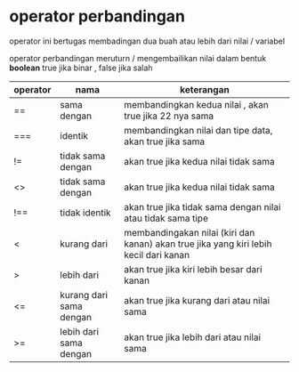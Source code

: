 # operator perbandingan

operator ini bertugas membadingan dua buah atau lebih dari nilai / variabel


operator perbandingan meruturn / mengembailikan nilai dalam bentuk **boolean**
true jika binar , false jika salah

|operator|nama|keterangan|
|--------|----|-----------|
|==| sama dengan| membandingkan kedua nilai , akan true jika 22 nya sama
|===| identik | membandingkan nilai dan tipe data, akan true jika sama
|!=| tidak sama dengan| akan true jika kedua nilai tidak sama
|<>| tidak sama dengan| akan true jika kedua nilai tidak sama
|!==| tidak identik| akan true jika tidak sama dengan nilai atau tidak sama tipe
|<|kurang dari| membandingakan nilai (kiri dan kanan) akan true jika yang kiri lebih kecil dari kanan
|>|lebih dari| akan true jika kiri lebih besar dari kanan
|<=|kurang dari sama dengan| akan true jika kurang dari atau nilai sama
|>=|lebih dari sama dengan| akan true jika lebih dari atau nilai sama